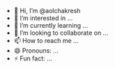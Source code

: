 - 👋 Hi, I’m @aolchakresh
- 👀 I’m interested in ...
- 🌱 I’m currently learning ...
- 💞️ I’m looking to collaborate on ...
- 📫 How to reach me ...
- 😄 Pronouns: ...
- ⚡ Fun fact: ...

<!---
aolchakresh/aolchakresh is a ✨ special ✨ repository because its `README.md` (this file) appears on your GitHub profile.
You can click the Preview link to take a look at your changes.
--->
